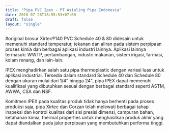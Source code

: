 ```yaml
---
title: "Pipa PVC Ipex - PT Asialing Pipa Indonesia"
date: 2018-07-26T18:55:53+07:00
draft: false
layout: "single"
---
```


#original brosur
Xirtec&reg;140 PVC Schedule 40 & 80 didesain untuk memenuhi standard temperatur, tekanan dan aliran pada sistem perpipaan proses kimia dan berbagai aplikasi industri lainnya. Aplikasi lainnya termasuk: WWTP, pertambangan, industri makanan, sistem irigasi, farmasi, kolam renang, dan lain-lain.

IPEX menghadirkan salah satu pipa thermoplastic dengan variasi luas untuk aplikasi industrial. Tersedia dalam standard Schedule 40 dan Schedule 80 dengan ukuran mulai dari 1/4" hingga 24", pipa IPEX dapat memenuhi kualifikasi yang dibutuhkan sesuai dengan berbagai standard seperti ASTM, AWWA, CSA dan NSF.

Komitmen IPEX pada kualitas produk tidak hanya berhenti pada proses produksi saja, pipa Xirtec dan Corzan telah melewati berbagai tahap inspeksi dan kontrol kualitas dari sisi presisi dimensi, campuran bahan, ketahanan kimia, thermal properties untuk menghasilkan produk akhir yang dapat diandalkan pada jalur perpipaan yang membutuhkan performa tinggi.

